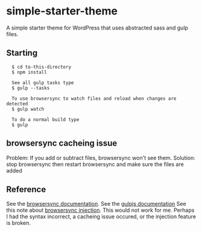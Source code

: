 # simple-starter-theme

  A simple starter theme for WordPress that uses abstracted sass and gulp files.

## Starting

      $ cd to-this-directory
      $ npm install

      See all gulp tasks type
      $ gulp --tasks

      To use browsersync to watch files and reload when changes are detected
      $ gulp watch

      To do a normal build type
      $ gulp

##  browsersync cacheing issue
  Problem: If you add or subtract files, browsersync won't see them.
  Solution: stop browsersync then restart browsersync and make sure the files are added


## Reference
  See the <ins>[browsersync documentation](https://www.browsersync.io/docs/api#api-init)</ins>.
  See the <ins>[gulpjs documentation](https://gulpjs.com/docs/en/getting-started/quick-start)</ins>
  See this note about <ins>[browsersync injection](https://stackoverflow.com/questions/31163754/browser-sync-does-not-refresh-page-after-changes-with-gulp?rq=1)</ins>. This would not work for me. Perhaps I had the syntax incorrect, a cacheing issue occured, or the injection feature is broken.
